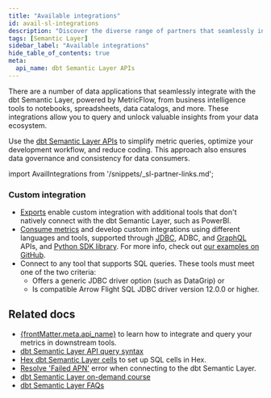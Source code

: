 ```yaml
---
title: "Available integrations"
id: avail-sl-integrations
description: "Discover the diverse range of partners that seamlessly integrate with the powerful dbt Semantic Layer, allowing you to query and unlock valuable insights from your data ecosystem."
tags: [Semantic Layer]
sidebar_label: "Available integrations"
hide_table_of_contents: true
meta:
  api_name: dbt Semantic Layer APIs
---
```


There are a number of data applications that seamlessly integrate with the dbt Semantic Layer, powered by MetricFlow, from business intelligence tools to notebooks, spreadsheets, data catalogs, and more. These integrations allow you to query and unlock valuable insights from your data ecosystem.

Use the [dbt Semantic Layer APIs](/docs/dbt-cloud-apis/sl-api-overview) to simplify metric queries, optimize your development workflow, and reduce coding. This approach also ensures data governance and consistency for data consumers.

import AvailIntegrations from '/snippets/_sl-partner-links.md';

<AvailIntegrations/>

### Custom integration

- [Exports](/docs/use-dbt-semantic-layer/exports) enable custom integration with additional tools that don't natively connect with the dbt Semantic Layer, such as PowerBI.
- [Consume metrics](/docs/use-dbt-semantic-layer/consume-metrics) and develop custom integrations using different languages and tools, supported through [JDBC](/docs/dbt-cloud-apis/sl-jdbc), ADBC, and [GraphQL](/docs/dbt-cloud-apis/sl-graphql) APIs, and [Python SDK library](/docs/dbt-cloud-apis/sl-python). For more info, check out [our examples on GitHub](https://github.com/dbt-labs/example-semantic-layer-clients/).
- Connect to any tool that supports SQL queries. These tools must meet one of the two criteria:
    - Offers a generic JDBC driver option (such as DataGrip) or
    - Is compatible Arrow Flight SQL JDBC driver version 12.0.0 or higher.

## Related docs

- <span><a href="https://docs.getdbt.com/docs/dbt-cloud-apis/sl-api-overview" target="_self">{frontMatter.meta.api_name}</a></span> to learn how to integrate and query your metrics in downstream tools.
- [dbt Semantic Layer API query syntax](/docs/dbt-cloud-apis/sl-jdbc#querying-the-api-for-metric-metadata) 
- [Hex dbt Semantic Layer cells](https://learn.hex.tech/docs/explore-data/cells/data-cells/dbt-metrics-cells) to set up SQL cells in Hex.
- [Resolve 'Failed APN'](/faqs/Troubleshooting/sl-alpn-error) error when connecting to the dbt Semantic Layer.
- [dbt Semantic Layer on-demand course](https://learn.getdbt.com/courses/semantic-layer)
- [dbt Semantic Layer FAQs](/docs/use-dbt-semantic-layer/sl-faqs)
